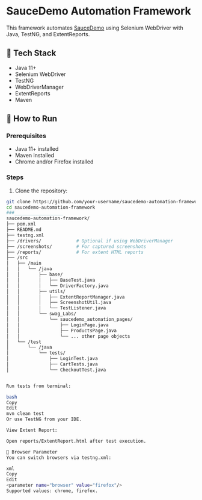 # SauceDemo Automation Framework

This framework automates [SauceDemo](https://www.saucedemo.com/) using Selenium WebDriver with Java, TestNG, and ExtentReports.

## 🧰 Tech Stack

- Java 11+
- Selenium WebDriver
- TestNG
- WebDriverManager
- ExtentReports
- Maven

## 🚀 How to Run

### Prerequisites

- Java 11+ installed
- Maven installed
- Chrome and/or Firefox installed

### Steps

1. Clone the repository:

```bash
git clone https://github.com/your-username/saucedemo-automation-framework.git
cd saucedemo-automation-framework
###__________________
saucedemo-automation-framework/
├── pom.xml
├── README.md
├── testng.xml
├── /drivers/             # Optional if using WebDriverManager
├── /screenshots/         # For captured screenshots
├── /reports/             # For extent HTML reports
├── /src
│   ├── /main
│   │   └── /java
│   │       ├── base/
│   │       │   ├── BaseTest.java
│   │       │   └── DriverFactory.java
│   │       ├── utils/
│   │       │   ├── ExtentReportManager.java
│   │       │   ├── ScreenshotUtil.java
│   │       │   └── TestListener.java
│   │       └── swag_Labs/
│   │           └── saucedemo_automation_pages/
│   │               ├── LoginPage.java
│   │               ├── ProductsPage.java
│   │               └── ... other page objects
│   └── /test
│       └── /java
│           └── tests/
│               ├── LoginTest.java
│               ├── CartTests.java
│               └── CheckoutTest.java


Run tests from terminal:

bash
Copy
Edit
mvn clean test
Or use TestNG from your IDE.

View Extent Report:

Open reports/ExtentReport.html after test execution.

🔧 Browser Parameter
You can switch browsers via testng.xml:

xml
Copy
Edit
<parameter name="browser" value="firefox"/>
Supported values: chrome, firefox.


